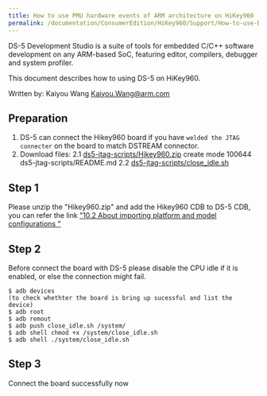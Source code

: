 ```yaml
---
title: How to use PMU hardware events of ARM architecture on HiKey960
permalink: /documentation/ConsumerEdition/HiKey960/Support/How-to-use-DS-5-JTAG-debugging-HiKey960.md.html
---
```

DS-5 Development Studio is a suite of tools for embedded C/C++ software development on any ARM-based SoC, featuring editor, compilers, debugger and system profiler.

This document describes how to using DS-5 on HiKey960.

Written by: Kaiyou Wang <Kaiyou.Wang@arm.com>

## Preparation
1. DS-5 can connect the Hikey960 board if you have ```welded the JTAG connecter``` on the board to match DSTREAM connector.
2. Download files:
  2.1 [ds5-jtag-scripts/Hikey960.zip](https://github.com/96boards-hikey/tools-images-hikey960/blob/master/ds5-jtag-scripts/Hikey960.zip)
 create mode 100644 ds5-jtag-scripts/README.md
 2.2 [ds5-jtag-scripts/close_idle.sh](https://github.com/96boards-hikey/tools-images-hikey960/blob/master/ds5-jtag-scripts/close_idle.sh)


## Step 1
Please unzip the "Hikey960.zip" and add the Hikey960 CDB to DS-5 CDB, you can refer the link ["10.2 About importing platform and model configurations
"](http://infocenter.arm.com/help/index.jsp?topic=/com.arm.doc.100953_0527_00_en/deb1359981692428.html)

## Step 2
Before connect the board with DS-5 please disable the CPU idle if it is enabled, or else the connection might fail.
```
$ adb devices
(to check whethter the board is bring up sucessful and list the device)
$ adb root
$ adb remout
$ adb push close_idle.sh /system/
$ adb shell chmod +x /system/close_idle.sh
$ adb shell ./system/close_idle.sh
```
## Step 3
Connect the board successfully now

